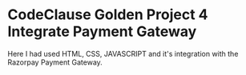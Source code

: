 # CodeClause Golden Project 4 Integrate Payment Gateway

Here I had used HTML, CSS, JAVASCRIPT and it's integration with the Razorpay Payment Gateway.
